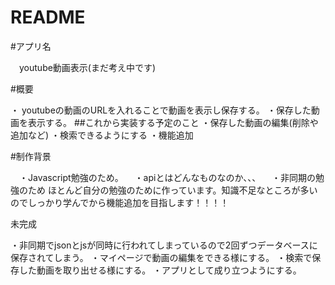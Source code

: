 # README

#アプリ名

　youtube動画表示(まだ考え中です)
 
#概要

・ youtubeの動画のURLを入れることで動画を表示し保存する。
・保存した動画を表示する。
##これから実装する予定のこと
・保存した動画の編集(削除や追加など)
・検索できるようにする
・機能追加

#制作背景

　・Javascript勉強のため。
　・apiとはどんなものなのか、、、
　・非同期の勉強のため
ほとんど自分の勉強のために作っています。知識不足なところが多いのでしっかり学んでから機能追加を目指します！！！！



<!-- 改善点 -->未完成
・非同期でjsonとjsが同時に行われてしまっているので2回ずつデータベースに保存されてしまう。
・マイページで動画の編集をできる様にする。
・検索で保存した動画を取り出せる様にする。
・アプリとして成り立つようにする。

